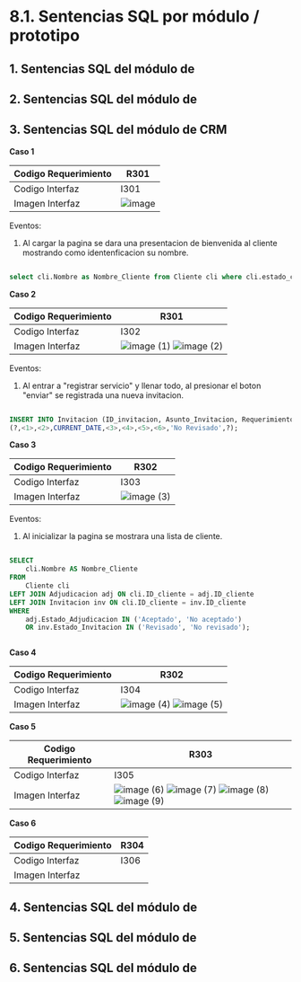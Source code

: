 # 8.1. Sentencias SQL por módulo / prototipo

## 1. Sentencias SQL del módulo de

## 2. Sentencias SQL del módulo de

## 3. Sentencias SQL del módulo de CRM

**Caso 1**

|Codigo Requerimiento	|R301|
|---|---|
|Codigo Interfaz|	I301|
|Imagen Interfaz|	![image](https://github.com/user-attachments/assets/b0c8652d-dfb3-4024-ac44-0edefbf2fcaa)|

Eventos:

1. Al cargar la pagina se dara una presentacion de bienvenida al cliente mostrando como identenficacion su nombre.

``` sql

select cli.Nombre as Nombre_Cliente from Cliente cli where cli.estado_cliente = 'Activo' and cli.nombre = <1>;
```

**Caso 2**

|Codigo Requerimiento|	R301|
|---|---|
|Codigo Interfaz|	I302|
|Imagen Interfaz|![image (1)](https://github.com/user-attachments/assets/baab3e8f-b625-471e-97b1-da7446df441c) ![image (2)](https://github.com/user-attachments/assets/4551a392-279d-47ff-8c7b-522fb3627a4f)|

Eventos:

1. Al entrar a "registrar servicio" y llenar todo, al presionar el boton "enviar" se registrada una nueva invitacion.

``` sql

INSERT INTO Invitacion (ID_invitacion, Asunto_Invitacion, Requerimientos_Invitacion, Fecha_Envio, Tiempo_Maximo, Bases_Cotizacion, Direccion_Proyecto, Comentarios, Estado_Invitacion, ID_cliente) values 
(?,<1>,<2>,CURRENT_DATE,<3>,<4>,<5>,<6>,'No Revisado',?);
```

**Caso 3**

|Codigo Requerimiento	|R302|
|---|---|
|Codigo Interfaz|	I303|
|Imagen Interfaz|	![image (3)](https://github.com/user-attachments/assets/8bace767-fac5-4079-95ba-24938b431da0)|

Eventos:

1. Al inicializar la pagina se mostrara una lista de cliente.

``` sql

SELECT 
    cli.Nombre AS Nombre_Cliente
FROM 
    Cliente cli 
LEFT JOIN Adjudicacion adj ON cli.ID_cliente = adj.ID_cliente 
LEFT JOIN Invitacion inv ON cli.ID_cliente = inv.ID_cliente  
WHERE 
    adj.Estado_Adjudicacion IN ('Aceptado', 'No aceptado') 
    OR inv.Estado_Invitacion IN ('Revisado', 'No revisado');
```

``` sql

```

**Caso 4**

|Codigo Requerimiento|	R302|
|---|---|
|Codigo Interfaz	|I304|
|Imagen Interfaz|![image (4)](https://github.com/user-attachments/assets/894811bb-073f-4dae-bd16-f4ec29a3908c) ![image (5)](https://github.com/user-attachments/assets/fbf23fbf-8d1f-4408-8f38-9567172b621c)|

**Caso 5**

|Codigo Requerimiento|	R303|
|---|---|
|Codigo Interfaz|	I305|
|Imagen Interfaz|![image (6)](https://github.com/user-attachments/assets/d0617db9-6d58-48d9-b2c9-a5aad30bd322) ![image (7)](https://github.com/user-attachments/assets/80e0806f-2832-4310-b7a6-d2f3afa525fb) ![image (8)](https://github.com/user-attachments/assets/fc82b917-8bb9-4aae-be81-fcbde742cbd2) ![image (9)](https://github.com/user-attachments/assets/85d70356-f240-4572-b03b-fbfc13d40152)|

**Caso 6**

|Codigo Requerimiento|	R304|
|---|---|
|Codigo Interfaz|	I306|
|Imagen Interfaz|	|

## 4. Sentencias SQL del módulo de

## 5. Sentencias SQL del módulo de

## 6. Sentencias SQL del módulo de
